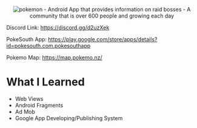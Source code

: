 <p align="center"
  <a href="https://imgbb.com/"><img src="https://i.ibb.co/qY815v5/pokemon.png" alt="pokemon" border="0"></a>
  - Android App that provides information on raid bosses
  - A community that is over 600 people and growing each day
</p>

Discord Link: https://discord.gg/d2uzXek

PokeSouth App: https://play.google.com/store/apps/details?id=pokesouth.com.pokesouthapp

Pokemo Map: https://map.pokemo.nz/

# What I Learned
- Web Views
- Android Fragments
- Ad Mob
- Google App Developing/Publishing System

